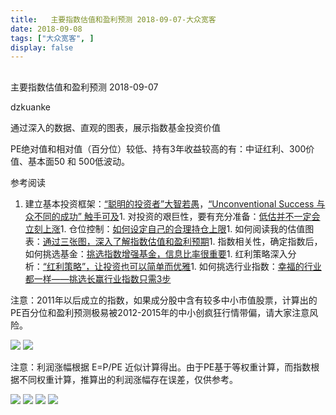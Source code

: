 ```yaml
---
title:   主要指数估值和盈利预测 2018-09-07-大众宽客
date: 2018-09-08
tags: ["大众宽客", ]
display: false
---
```



## 



主要指数估值和盈利预测 2018-09-07




dzkuanke




通过深入的数据、直观的图表，展示指数基金投资价值


PE绝对值和相对值（百分位）较低、持有3年收益较高的有：中证红利、300价值、基本面50 和 500低波动。



参考阅读
1. 建立基本投资框架：[“聪明的投资者”大智若愚](http://mp.weixin.qq.com/s?__biz=MzAwMTc1MDcwNw==&amp;mid=2648273008&amp;idx=1&amp;sn=1986e188daec22378d05243c9970483c&amp;chksm=82f933acb58ebabae67065fc8fb942a6458e6d204acbfe42d5eaf68f6c49ee02353936ac64c5&amp;scene=21#wechat_redirect)，[“Unconventional Success 与众不同的成功” 触手可及](http://mp.weixin.qq.com/s?__biz=MzAwMTc1MDcwNw==&amp;mid=2648273011&amp;idx=1&amp;sn=e22705a245e90fb6e42877456523cdcd&amp;chksm=82f933afb58ebab9945ddad1406b7ee013416143466430ab9e04883cf94942b0d1dc10ac6ca1&amp;scene=21#wechat_redirect)1. 对投资的艰巨性，要有充分准备：[低估并不一定会立刻上涨](http://mp.weixin.qq.com/s?__biz=MzAwMTc1MDcwNw==&amp;mid=2648272785&amp;idx=1&amp;sn=9d714f0b5ff155d37941bac5e3bd5ae2&amp;chksm=82f92c4db58ea55bd7466b6630b06154a4732053fd8c5ef953f51d77bef4920c4620eb713c68&amp;scene=21#wechat_redirect)1. 仓位控制：[如何设定自己的合理持仓上限](http://mp.weixin.qq.com/s?__biz=MzAwMTc1MDcwNw==&amp;mid=2648272959&amp;idx=1&amp;sn=0d0e0487ba2dfa90138092d0973da1b6&amp;chksm=82f933e3b58ebaf59bbe5d49a7f9eea8dcae1ae24d5793d520c03a937e970495fbd8e0bceac7&amp;scene=21#wechat_redirect)1. 如何阅读我的估值图表：[通过三张图，深入了解指数估值和盈利预期](http://mp.weixin.qq.com/s?__biz=MzAwMTc1MDcwNw==&amp;mid=2648272932&amp;idx=1&amp;sn=3c59f8e37a725396d20f150d499bfed9&amp;chksm=82f933f8b58ebaeed34a6e2998fcda433b5bd0b3dedf2b2601b0665859f2cdb8f757c90cea3c&amp;scene=21#wechat_redirect)1. 指数相关性，确定指数后，如何挑选基金：[挑选指数增强基金，信息比率很重要](http://mp.weixin.qq.com/s?__biz=MzAwMTc1MDcwNw==&amp;mid=2648272953&amp;idx=1&amp;sn=bcd9bd75a73911a98c6b619431f5dd90&amp;chksm=82f933e5b58ebaf31a40f518d43511dfe1c0c7ec906fd079d2011b593a46517a08f76816347d&amp;scene=21#wechat_redirect)1. 红利策略深入分析：[“红利策略”，让投资也可以简单而优雅](http://mp.weixin.qq.com/s?__biz=MzAwMTc1MDcwNw==&amp;mid=2648272962&amp;idx=1&amp;sn=2d34bdfc8e1ae77d6cae4e9ecd258aa5&amp;chksm=82f9339eb58eba883cf976ef1ad27b83da5215a11a3ff63dc624abdbe035866b86b844e8541a&amp;scene=21#wechat_redirect)1. 如何挑选行业指数：[幸福的行业都一样——挑选长赢行业指数只需3步](http://mp.weixin.qq.com/s?__biz=MzAwMTc1MDcwNw==&amp;mid=2648273097&amp;idx=1&amp;sn=2f957b81f3a7e74bc0c5ee9c00f5c027&amp;chksm=82f93315b58eba03bdd47cad22bda4c984a9762246dbcad1682d68578a21f5a574b80f1b11d7&amp;scene=21#wechat_redirect)


注意：2011年以后成立的指数<h-char unicode="ff0c" class="" style="max-width: 100%;box-sizing: border-box !important;word-wrap: break-word !important;">，</h-char>如果成分股中含有较多中小市值股票<h-char unicode="ff0c" class="" style="max-width: 100%;box-sizing: border-box !important;word-wrap: break-word !important;">，</h-char>计算出的PE百分位和盈利预测极易被2012-2015年的中小创疯狂行情带偏<h-char unicode="ff0c" class="" style="max-width: 100%;box-sizing: border-box !important;word-wrap: break-word !important;">，</h-char>请大家注意风险。



<img class="" data-copyright="0" data-ratio="0.8659003831417624" data-s="300,640" src="https://mmbiz.qpic.cn/mmbiz_png/PKw3FQPmhIiamwukfh8BeLRsP3s2CjR4zEhzX09iahhhxX73HwQPpaExMxav0Ctia6W5VltkEOyyiav1tpMj7xTaOQ/640?wx_fmt=png" data-type="png" data-w="1044" style=""/>



<img class="" data-copyright="0" data-ratio="1.2703296703296703" data-s="300,640" src="https://mmbiz.qpic.cn/mmbiz_png/PKw3FQPmhIiamwukfh8BeLRsP3s2CjR4zNZjVvEDnbG4nyDZWk8J1hXZVV8Smsal1ulN0P9rau6rtPicudriaKrIw/640?wx_fmt=png" data-type="png" data-w="910" style=""/>







注意：利润涨幅根据 E=P/PE 近似计算得出。由于PE基于等权重计算，而指数根据不同权重计算，推算出的利润涨幅存在误差，仅供参考。



<img class="" data-copyright="0" data-ratio="0.6" data-s="300,640" src="https://mmbiz.qpic.cn/mmbiz_png/PKw3FQPmhIiamwukfh8BeLRsP3s2CjR4z2vQFc78mxb7f2AyicIkL7MvZYu4Su0iallhARcOLZ0y6Dmav8RibAxCTQ/640?wx_fmt=png" data-type="png" data-w="720" style=""/>

<img class="" data-copyright="0" data-ratio="0.6" data-s="300,640" src="https://mmbiz.qpic.cn/mmbiz_png/PKw3FQPmhIiamwukfh8BeLRsP3s2CjR4zq5mT9LCSwia0Ytw2pibNTzZylrzoBqtv7MgyBVkDJ89K65FzHVYoc3fQ/640?wx_fmt=png" data-type="png" data-w="720" style=""/>

<img class="" data-copyright="0" data-ratio="0.6" data-s="300,640" src="https://mmbiz.qpic.cn/mmbiz_png/PKw3FQPmhIiamwukfh8BeLRsP3s2CjR4zG1Tzdb7xzqG8LFpxbTZG3hUv5PDDw5DNV0yTOTOSfmuTGuibcLuxKbg/640?wx_fmt=png" data-type="png" data-w="720" style=""/>

<img class="" data-copyright="0" data-ratio="0.6" data-s="300,640" src="https://mmbiz.qpic.cn/mmbiz_png/PKw3FQPmhIiamwukfh8BeLRsP3s2CjR4ze3WMD1ztswAIQ2tPN13I9eJ8aQbhwIWcAFN9wCu8pLS42H2SibiceUYQ/640?wx_fmt=png" data-type="png" data-w="720" style=""/>